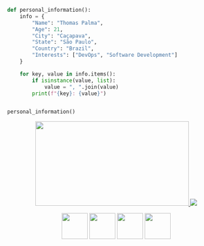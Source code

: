 ```Python
def personal_information():
    info = {
        "Name": "Thomas Palma",
        "Age": 21,
        "City": "Caçapava",
        "State": "São Paulo",
        "Country": "Brazil",
        "Interests": ["DevOps", "Software Development"]
    }

    for key, value in info.items():
        if isinstance(value, list):
            value = ", ".join(value)
        print(f"{key}: {value}")


personal_information()
```

<p align="center">
  <a href="https://github.com/anuraghazra/github-readme-stats">
    <img
      src="https://github-readme-stats.vercel.app/api/top-langs/?username=ThomasPalma1&theme=prussian&hide_border=false&include_all_commits=false&count_private=false&layout=compact&langs_count=6&hide=css,php,html,hack,jupyter%20notebook,tsql,c%2B%2B,objective-c,objective-c%2B%2B,ejs,ruby,starlark"
      height="195" width="355"
    />
  </a>
  <a href="https://github-readme-streak-stats.herokuapp.com/">
    <img
      src="https://github-readme-streak-stats.herokuapp.com/?user=ThomasPalma1&theme=prussian&hide_border=false&card_width=355" 
    />
  </a>
</p>

<p align="center">
   <link rel="stylesheet" href="https://cdn.jsdelivr.net/gh/devicons/devicon@latest/devicon.min.css">
   <i class="devicon-bash-plain colored"></i>
   <img src="https://cdn.jsdelivr.net/gh/devicons/devicon/icons/docker/docker-original.svg" width="60" height="60"/>
   <img src="https://cdn.jsdelivr.net/gh/devicons/devicon/icons/java/java-original.svg" width="60" height="60"/>
   <img src="https://cdn.jsdelivr.net/gh/devicons/devicon/icons/linux/linux-original.svg" width="60" height="60"/>
   <img src="https://cdn.jsdelivr.net/gh/devicons/devicon/icons/python/python-original.svg" width="60" height="60"/>
</a>
</p>
